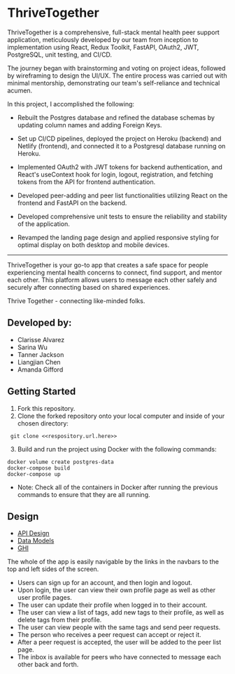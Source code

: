 # ThriveTogether 

ThriveTogether is a comprehensive, full-stack mental health peer support application, meticulously developed by our team from inception to implementation using React, Redux Toolkit, FastAPI, OAuth2, JWT, PostgreSQL, unit testing, and CI/CD. 

The journey began with brainstorming and voting on project ideas, followed by wireframing to design the UI/UX. The entire process was carried out with minimal mentorship, demonstrating our team's self-reliance and technical acumen.

In this project, I accomplished the following:

- Rebuilt the Postgres database and refined the database schemas by updating column names and adding Foreign Keys.

- Set up CI/CD pipelines, deployed the project on Heroku (backend) and Netlify (frontend), and connected it to a Postgresql database running on Heroku.

- Implemented OAuth2 with JWT tokens for backend authentication, and React's useContext hook for login, logout, registration, and fetching tokens from the API for frontend authentication.

- Developed peer-adding and peer list functionalities utilizing React on the frontend and FastAPI on the backend.

- Developed comprehensive unit tests to ensure the reliability and stability of the application.

- Revamped the landing page design and applied responsive styling for optimal display on both desktop and mobile devices.

-------------------------------------------------------------------------------

ThriveTogether is your go-to app that creates a safe space for people experiencing mental health concerns to connect, find support, and mentor each other. This platform allows users to message each other safely and securely after connecting based on shared experiences.

Thrive Together - connecting like-minded folks.


## Developed by:

- Clarisse Alvarez
- Sarina Wu
- Tanner Jackson
- Liangjian Chen
- Amanda Gifford

## Getting Started

1. Fork this repository.
2. Clone the forked repository onto your local computer and inside of your chosen directory:

```
 git clone <<respository.url.here>>
```

3. Build and run the project using Docker with the following commands:

```
docker volume create postgres-data
docker-compose build
docker-compose up

```

- Note: Check all of the containers in Docker after running the previous commands to ensure that they are all running.

## Design

- [API Design](./docs/APIS.md)
- [Data Models](./docs/DATA_MODEL.md)
- [GHI](./docs/GHI.md)

The whole of the app is easily navigable by the links in the navbars to the top and left sides of the screen.

- Users can sign up for an account, and then login and logout.
- Upon login, the user can view their own profile page as well as other user profile pages.
- The user can update their profile when logged in to their account.
- The user can view a list of tags, add new tags to their profile, as well as delete tags from their profile.
- The user can view people with the same tags and send peer requests.
- The person who receives a peer request can accept or reject it.
- After a peer request is accepted, the user will be added to the peer list page.
- The inbox is available for peers who have connected to message each other back and forth.
